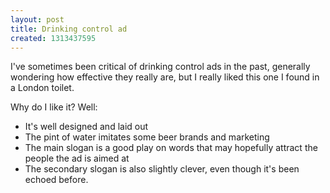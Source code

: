 ```yaml
---
layout: post
title: Drinking control ad
created: 1313437595
---
```



I&#39;ve sometimes been critical of drinking control ads in the past, generally wondering how effective they really are, but I really liked this one I found in a London toilet.

Why do I like it? Well:<ul><li>It&#39;s well designed and laid out</li><li>The pint of water imitates some beer brands and marketing</li><li>The main slogan is a good play on words that may hopefully attract the people the ad is aimed at</li><li>The secondary slogan is also slightly clever, even though it&#39;s been echoed before.</li></ul>
